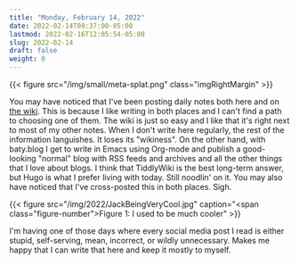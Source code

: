 ```yaml
---
title: "Monday, February 14, 2022"
date: 2022-02-14T09:37:00-05:00
lastmod: 2022-02-16T12:05:54-05:00
slug: 2022-02-14
draft: false
weight: 0
---
```


{{< figure src="/img/small/meta-splat.png" class="imgRightMargin" >}}

You may have noticed that I've been posting daily notes both here and on [the wiki](https://rudimentarylathe.wiki). This is because I like writing in both places and I can't find a path to choosing one of them. The wiki is just so easy and I like that it's right next to most of my other notes. When I don't write here regularly, the rest of the information languishes. It loses its "wikiness". On the other hand, with baty.blog I get to write in Emacs using Org-mode and publish a good-looking "normal" blog with RSS feeds and archives and all the other things that I love about blogs. I think that TiddlyWiki is the best long-term answer, but Hugo is what I prefer living with today. Still noodlin' on it. You may also have noticed that I've cross-posted this in both places. Sigh.

{{< figure src="/img/2022/JackBeingVeryCool.jpg" caption="<span class=\"figure-number\">Figure 1: </span>I used to be much cooler" >}}

I'm having one of those days where every social media post I read is either stupid, self-serving, mean, incorrect, or wildly unnecessary. Makes me happy that I can write that here and keep it mostly to myself.

[//]: # "Exported with love from a post written in Org mode"
[//]: # "- https://github.com/kaushalmodi/ox-hugo"
